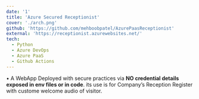 ```yaml
---
date: '1'
title: 'Azure Secured Receptionist'
cover: './arch.png'
github: 'https://github.com/mehboobpatel/AzurePaasReceptionist'
external: 'https://receptionist.azurewebsites.net/'
tech:
  - Python
  - Azure DevOps
  - Azure PaaS
  - Github Actions
---
```

• A WebApp Deployed with secure practices via **NO credential details exposed in env files or in code**. its use is for Company’s Reception Register with custome welcome audio of visitor.
